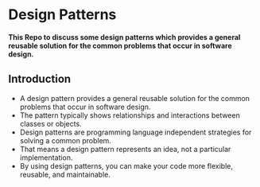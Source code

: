 # Design Patterns
#### This Repo to discuss some design patterns which provides a general reusable solution for the common problems that occur in software design.

## Introduction
- A design pattern provides a general reusable solution for the common problems that occur in software design.
- The pattern typically shows relationships and interactions between classes or objects.
- Design patterns are programming language independent strategies for solving a common problem.
- That means a design pattern represents an idea, not a particular implementation.
- By using design patterns, you can make your code more flexible, reusable, and maintainable.
